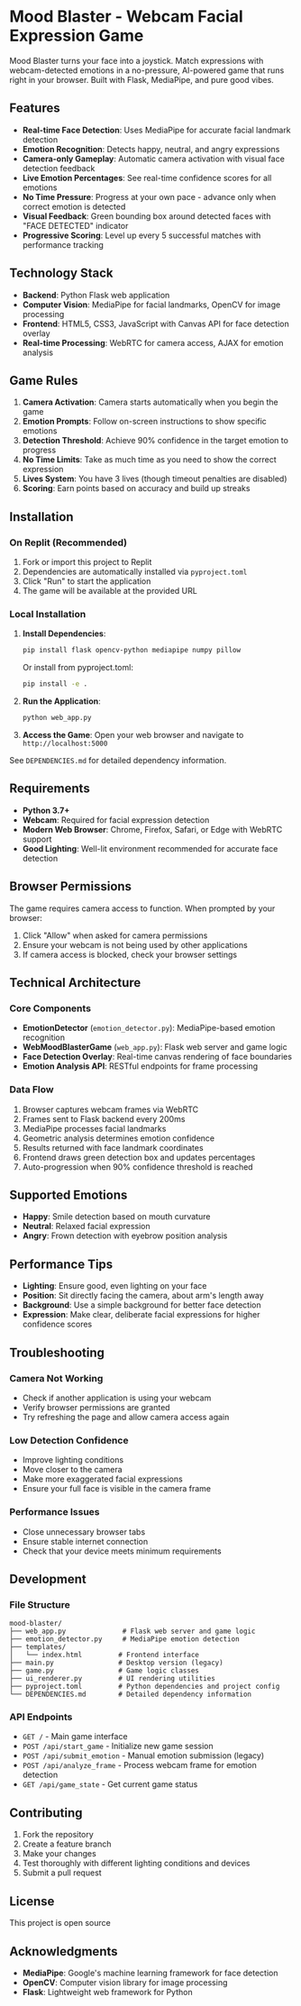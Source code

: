 # Mood Blaster - Webcam Facial Expression Game

Mood Blaster turns your face into a joystick. Match expressions with webcam-detected emotions in a no-pressure, AI-powered game that runs right in your browser. Built with Flask, MediaPipe, and pure good vibes.

## Features

- **Real-time Face Detection**: Uses MediaPipe for accurate facial landmark detection
- **Emotion Recognition**: Detects happy, neutral, and angry expressions
- **Camera-only Gameplay**: Automatic camera activation with visual face detection feedback
- **Live Emotion Percentages**: See real-time confidence scores for all emotions
- **No Time Pressure**: Progress at your own pace - advance only when correct emotion is detected
- **Visual Feedback**: Green bounding box around detected faces with "FACE DETECTED" indicator
- **Progressive Scoring**: Level up every 5 successful matches with performance tracking

## Technology Stack

- **Backend**: Python Flask web application
- **Computer Vision**: MediaPipe for facial landmarks, OpenCV for image processing
- **Frontend**: HTML5, CSS3, JavaScript with Canvas API for face detection overlay
- **Real-time Processing**: WebRTC for camera access, AJAX for emotion analysis

## Game Rules

1. **Camera Activation**: Camera starts automatically when you begin the game
2. **Emotion Prompts**: Follow on-screen instructions to show specific emotions
3. **Detection Threshold**: Achieve 90% confidence in the target emotion to progress
4. **No Time Limits**: Take as much time as you need to show the correct expression
5. **Lives System**: You have 3 lives (though timeout penalties are disabled)
6. **Scoring**: Earn points based on accuracy and build up streaks

## Installation

### On Replit (Recommended)
1. Fork or import this project to Replit
2. Dependencies are automatically installed via `pyproject.toml`
3. Click "Run" to start the application
4. The game will be available at the provided URL

### Local Installation
1. **Install Dependencies**:
   ```bash
   pip install flask opencv-python mediapipe numpy pillow
   ```
   
   Or install from pyproject.toml:
   ```bash
   pip install -e .
   ```

2. **Run the Application**:
   ```bash
   python web_app.py
   ```

3. **Access the Game**:
   Open your web browser and navigate to `http://localhost:5000`

See `DEPENDENCIES.md` for detailed dependency information.

## Requirements

- **Python 3.7+**
- **Webcam**: Required for facial expression detection
- **Modern Web Browser**: Chrome, Firefox, Safari, or Edge with WebRTC support
- **Good Lighting**: Well-lit environment recommended for accurate face detection

## Browser Permissions

The game requires camera access to function. When prompted by your browser:
1. Click "Allow" when asked for camera permissions
2. Ensure your webcam is not being used by other applications
3. If camera access is blocked, check your browser settings

## Technical Architecture

### Core Components

- **EmotionDetector** (`emotion_detector.py`): MediaPipe-based emotion recognition
- **WebMoodBlasterGame** (`web_app.py`): Flask web server and game logic
- **Face Detection Overlay**: Real-time canvas rendering of face boundaries
- **Emotion Analysis API**: RESTful endpoints for frame processing

### Data Flow

1. Browser captures webcam frames via WebRTC
2. Frames sent to Flask backend every 200ms
3. MediaPipe processes facial landmarks
4. Geometric analysis determines emotion confidence
5. Results returned with face landmark coordinates
6. Frontend draws green detection box and updates percentages
7. Auto-progression when 90% confidence threshold is reached

## Supported Emotions

- **Happy**: Smile detection based on mouth curvature
- **Neutral**: Relaxed facial expression
- **Angry**: Frown detection with eyebrow position analysis

## Performance Tips

- **Lighting**: Ensure good, even lighting on your face
- **Position**: Sit directly facing the camera, about arm's length away
- **Background**: Use a simple background for better face detection
- **Expression**: Make clear, deliberate facial expressions for higher confidence scores

## Troubleshooting

### Camera Not Working
- Check if another application is using your webcam
- Verify browser permissions are granted
- Try refreshing the page and allow camera access again

### Low Detection Confidence
- Improve lighting conditions
- Move closer to the camera
- Make more exaggerated facial expressions
- Ensure your full face is visible in the camera frame

### Performance Issues
- Close unnecessary browser tabs
- Ensure stable internet connection
- Check that your device meets minimum requirements

## Development

### File Structure
```
mood-blaster/
├── web_app.py              # Flask web server and game logic
├── emotion_detector.py     # MediaPipe emotion detection
├── templates/
│   └── index.html         # Frontend interface
├── main.py                # Desktop version (legacy)
├── game.py                # Game logic classes
├── ui_renderer.py         # UI rendering utilities
├── pyproject.toml         # Python dependencies and project config
└── DEPENDENCIES.md        # Detailed dependency information
```

### API Endpoints

- `GET /` - Main game interface
- `POST /api/start_game` - Initialize new game session
- `POST /api/submit_emotion` - Manual emotion submission (legacy)
- `POST /api/analyze_frame` - Process webcam frame for emotion detection
- `GET /api/game_state` - Get current game status

## Contributing

1. Fork the repository
2. Create a feature branch
3. Make your changes
4. Test thoroughly with different lighting conditions and devices
5. Submit a pull request

## License

This project is open source 

## Acknowledgments

- **MediaPipe**: Google's machine learning framework for face detection
- **OpenCV**: Computer vision library for image processing
- **Flask**: Lightweight web framework for Python
